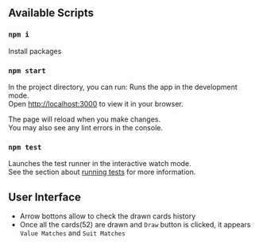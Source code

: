 ## Available Scripts

### `npm i`

Install packages

### `npm start`

In the project directory, you can run:
Runs the app in the development mode.\
Open [http://localhost:3000](http://localhost:3000) to view it in your browser.

The page will reload when you make changes.\
You may also see any lint errors in the console.

### `npm test`

Launches the test runner in the interactive watch mode.\
See the section about [running tests](https://facebook.github.io/create-react-app/docs/running-tests) for more information.

## User Interface

- Arrow bottons allow to check the drawn cards history
- Once all the cards(52) are drawn and `Draw` button is clicked, it appears `Value Matches` and `Suit Matches`
